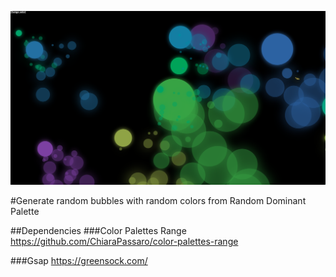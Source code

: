 ![Colored Bubbles](screen/screen.png)

#Generate random bubbles with random colors from Random Dominant Palette

##Dependencies 
###Color Palettes Range
https://github.com/ChiaraPassaro/color-palettes-range

###Gsap
https://greensock.com/